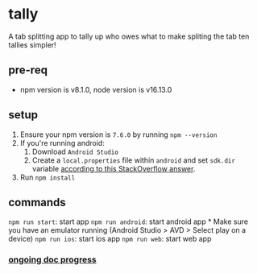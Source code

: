 # tally
A tab splitting app to tally up who owes what to make spliting the tab ten tallies simpler!

## pre-req
* npm version is v8.1.0, node version is v16.13.0


## setup
1. Ensure your npm version is `7.6.0` by running `npm --version`
2. If you're running android:
    1. Download `Android Studio`
    2. Create a `local.properties` file within `android` and set `sdk.dir` variable [according to this StackOverflow answer](https://stackoverflow.com/a/48155800).
3. Run `npm install`

## commands
`npm run start`: start app
`npm run android`: start android app
    * Make sure you have an emulator running (Android Studio > AVD > Select play on a device)
`npm run ios`: start ios app
`npm run web`: start web app

### [ongoing doc progress](https://docs.google.com/document/d/1pTOTedFAJAgenWRc9K2aIiqEVWqI3qGt1dD9OXLqryE/edit)
